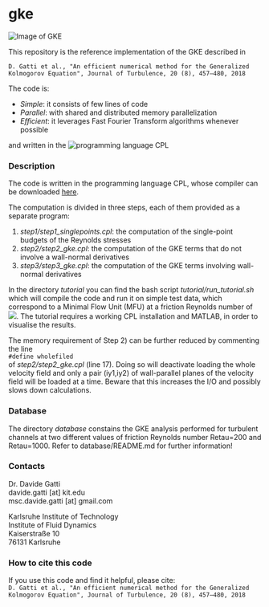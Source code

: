 # gke    


![Image of GKE](https://github.com/davecats/gke/blob/master/.image.png) 

This repository is the reference implementation of the GKE described in

``` D. Gatti et al., "An efficient numerical method for the Generalized Kolmogorov Equation", Journal of Turbulence, 20 (8), 457–480, 2018 ```

The code is:
* *Simple*: it consists of few lines of code 
* *Parallel*: with shared and distributed memory parallelization
* *Efficient*: it leverages Fast Fourier Transform algorithms whenever possible

and written in the  ![programming language CPL](https://img.shields.io/static/v1?label=CPL&message=Compiler+and+Programming+Language&color=success&style=plastic) 


### Description

The code is written in the programming language CPL, whose compiler can be downloaded [here](https://cplcode.net/).

The computation is divided in three steps, each of them provided as a separate program:
1) *step1/step1_singlepoints.cpl*: the computation of the single-point budgets of the Reynolds stresses
2) *step2/step2_gke.cpl*: the computation of the GKE terms that do not involve a wall-normal derivatives
3) *step3/step3_gke.cpl*: the computation of the GKE terms involving wall-normal derivatives

In the directory *tutorial* you can find the bash script *tutorial/run_tutorial.sh* which will compile the code and run it on simple test data, which correspond to a Minimal Flow Unit (MFU) at a friction Reynolds number of <img src="https://render.githubusercontent.com/render/math?math=Re_\tau=200">. The tutorial requires a working CPL installation and MATLAB, in order to visualise the results. 

The memory requirement of Step 2) can be further reduced by commenting the line  
```#define wholefiled```  
of *step2/step2_gke.cpl* (line 17). Doing so will deactivate loading the whole velocity field and only a pair (iy1,iy2) of wall-parallel planes of the velocity field will be loaded at a time. Beware that this increases the I/O and possibly slows down calculations.

### Database

The directory *database* constains the GKE analysis performed for turbulent channels at two different values of friction Reynolds number Retau=200 and Retau=1000. Refer to database/README.md for further information! 

### Contacts

Dr. Davide Gatti  
davide.gatti [at] kit.edu  
msc.davide.gatti [at] gmail.com  

Karlsruhe Institute of Technology  
Institute of Fluid Dynamics  
Kaiserstraße 10  
76131 Karlsruhe  

### How to cite this code

If you use this code and find it helpful, please cite:  
``` D. Gatti et al., "An efficient numerical method for the Generalized Kolmogorov Equation", Journal of Turbulence, 20 (8), 457–480, 2018 ```
